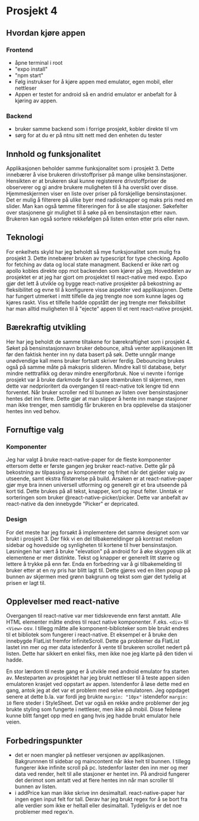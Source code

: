 # Prosjekt 4

## Hvordan kjøre appen

### Frontend

- åpne terminal i root
- "expo install"
- "npm start"
- Følg instrukser for å kjøre appen med emulator, egen mobil, eller nettleser
- Appen er testet for android så en andrid emulator er anbefalt for å kjøring av appen.

### Backend

- bruker samme backend som i forrige prosjekt, kobler direkte til vm
- sørg for at du er på ntnu sitt nett med den enheten du tester

## Innhold og funksjonalitet

Applikasjonen beholder samme funksjonalitet som i prosjekt 3. Dette innebærer å vise brukeren drivstoffpriser på mange ulike bensinstasjoner. Hensikten er at brukeren skal kunne registerere drivstoffpriser de observerer og gi andre brukere muligheten til å ha oversikt over disse. Hjemmeskjermen viser en liste over priser på forskjellige bensinstasjoner. Det er mulig å filterere på ulike byer med radioknapper og maks pris med en slider. Man kan også tømme filtereringen for å se alle stasjoner. Søkefelter over stasjonene gir mulighet til å søke på en bensinstasjon etter navn. Brukeren kan også sortere rekkefølgen på listen enten etter pris eller navn.

## Teknologi

For enkelhets skyld har jeg beholdt så mye funksjonalitet som mulig fra prosjekt 3. Dette innebærer bruken av typescript for type checking. Apollo for fetching av data og local state managment. Backend er ikke rørt og apollo kobles direkte opp mot backenden som kjører på [vm](http://it2810-41.idi.ntnu.no:4000/project3/graphql). Hoveddelen av prosjektet er at jeg har gjort om prosjektet til react-native med expo. Expo gjør det lett å utvikle og bygge react-native prosjekter på bekostning av fleksibilitet og evne til å konfigurere visse aspekter ved applikasjonen. Dette har fungert utmerket i mitt tilfelle da jeg trengte noe som kunne lages og kjøres raskt. Viss et tilfelle hadde oppstått der jeg trengte mer fleksibilitet har man alltid muligheten til å "ejecte" appen til et rent react-native prosjekt.

## Bærekraftig utvikling

Her har jeg beholdt de samme tiltakene for bærekraftighet som i prosjekt 4. Søket på bensinstasjonnavn bruker debounce, altså venter applikasjonen litt før den faktisk henter inn ny data basert på søk. Dette unngår mange unødvendige kall mens bruker fortsatt skriver ferdig. Debouncing brukes også på samme måte på makspris slideren. Mindre kall til database, betyr mindre netttrafikk og derav mindre energiforbruk. Noe vi nevnte i forrige prosjekt var å bruke darkmode for å spare strømbruken til skjermen, men dette var nedprioritert da overgangen til react-native tok lengre tid enn forventet. Når bruker scroller ned til bunnen av listen over bensinstasjoner hentes det inn flere. Dette gjør at man slipper å hente inn mange stasjoner man ikke trenger, men samtidig får brukeren en bra opplevelse da stasjoner hentes inn ved behov.

## Fornuftige valg

### Komponenter

Jeg har valgt å bruke react-native-paper for de fleste komponenter ettersom dette er første gangen jeg bruker react-native. Dette går på bekostning av tilpassing av komponenter og frihet når det gjelder valg av utseende, samt ekstra filstørrelse på build. Årsaken er at react-native-paper gjør mye bra innen universell utforming og generelt gir et bra utseende på kort tid. Dette brukes på all tekst, knapper, kort og input felter. Unntak er sorteringen som bruker @react-native-picker/picker. Dette var anbefalt av react-native da den innebygde "Picker" er depricated.

### Design

For det meste har jeg forsøkt å implementere det samme designet som var brukt i prosjekt 3. Der fikk vi en del tilbakemeldinger på kontrast mellom sidebar og hovedside og synligheten til kortene til hver bensinstasjon. Løsningen har vært å bruke "elevation" på android for å øke skyggen slik at elementene er mer distinkte. Tekst og knapper er generelt litt større og lettere å trykke på enn før. Enda en forbedring var å gi tilbakemelding til bruker etter at en ny pris har blitt lagt til. Dette gjøres ved en liten popup på bunnen av skjermen med grønn bakgrunn og tekst som gjør det tydelig at prisen er lagt til.

## Opplevelser med react-native

Overgangen til react-native var mer tidskrevende enn først anntatt. Alle HTML elementer måtte endres til react native komponenter. F.eks. `<div>` til `<View>` osv. I tillegg måtte alle komponent-biblioteker som ble brukt endres til et bibliotek som fungerer i react-native. Et eksempel er å bruke den innebygde FlatList fremfor InfiniteScroll. Dette ga problemer da FlatList lastet inn mer og mer data istedenfor å vente til brukeren scrollet nedert på listen. Dette har sikkert en enkel fiks, men ikke noe jeg klarte på den tiden vi hadde.

En stor lærdom til neste gang er å utvikle med android emulator fra starten av. Mesteparten av prosjektet har jeg brukt nettleser til å teste appen siden emulatoren krasjet ved oppstart av appen. Istendenfor å løse dette med en gang, antok jeg at det var et problem med selve emulatoren. Jeg oppdaget senere at dette b.la. var fordi jeg brukte `margin: "10px"` istendefor `margin: 10` flere steder i StyleSheet. Det var også en rekke andre problemer der jeg brukte styling som fungerte i nettleser, men ikke på mobil. Disse feilene kunne blitt fanget opp med en gang hvis jeg hadde brukt emulator hele veien.

## Forbedringspunkter

- det er noen mangler på nettleser versjonen av applikasjonen. Bakgrunnnen til sidebar og maincontent når ikke helt til bunnen. I tillegg fungerer ikke infinite scroll på pc. Istedenfor laster den inn mer og mer data ved render, helt til alle stasjoner er hentet inn. På android fungerer det derimot som antatt ved at flere hentes inn når man scroller til bunnen av listen.
- i addPrice kan man ikke skrive inn desimaltall. react-native-paper har ingen egen input felt for tall. Derav har jeg brukt regex for å se bort fra alle verdier som ikke er heltall eller desimaltall. Tydeligvis er det noe problemer med regex'n.
